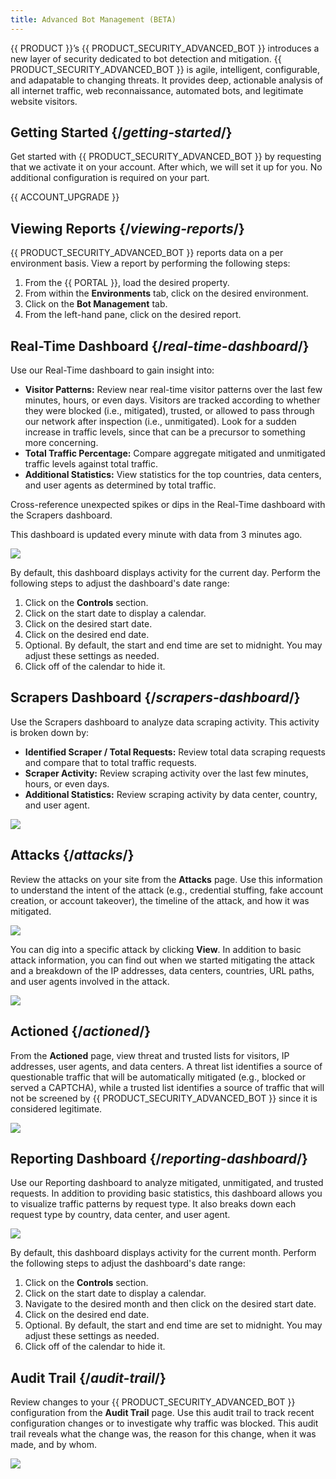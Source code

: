```yaml
---
title: Advanced Bot Management (BETA)
---
```


{{ PRODUCT }}’s {{ PRODUCT_SECURITY_ADVANCED_BOT }} introduces a new layer of security dedicated to bot
detection and mitigation. {{ PRODUCT_SECURITY_ADVANCED_BOT }} is agile, intelligent, configurable, and adapatable to changing threats. It provides deep, actionable analysis of
all internet traffic, web reconnaissance, automated bots, and legitimate website
visitors.

## Getting Started {/*getting-started*/}

Get started with {{ PRODUCT_SECURITY_ADVANCED_BOT }} by requesting that we activate it on your account. After which, we will set it up for you. No additional configuration is required on your part.

<Callout type="important">

  {{ ACCOUNT_UPGRADE }}

</Callout>

## Viewing Reports {/*viewing-reports*/}

{{ PRODUCT_SECURITY_ADVANCED_BOT }} reports data on a per environment basis. View a report by performing the following steps:

1.  From the {{ PORTAL }}, load the desired property.
2.  From within the **Environments** tab, click on the desired environment.
3.  Click on the **Bot Management** tab. 
4.  From the left-hand pane, click on the desired report.

## Real-Time Dashboard {/*real-time-dashboard*/}

Use our Real-Time dashboard to gain insight into:

-   **Visitor Patterns:** Review near real-time visitor patterns over the last few minutes, hours, or even days. Visitors are tracked according to whether they were blocked (i.e., mitigated), trusted, or allowed to pass through our network after inspection (i.e., unmitigated). Look for a sudden
increase in traffic levels, since that can be a precursor to something more concerning.
-   **Total Traffic Percentage:** Compare aggregate mitigated and unmitigated traffic levels against total traffic.
-   **Additional Statistics:** View statistics for the top countries, data centers, and user agents as determined by total traffic.

<Callout type="tip">

  Cross-reference unexpected spikes or dips in the Real-Time dashboard with the Scrapers dashboard.

</Callout>

<Callout type="info">

  This dashboard is updated every minute with data from 3 minutes ago.

</Callout>

![](/images/advanced-bot-management/real-time-dashboard.png)

By default, this dashboard displays activity for the current day. Perform the following steps to adjust the dashboard's date range:

1.  Click on the **Controls** section.
2.  Click on the start date to display a calendar.
3.  Click on the desired start date. 
4.  Click on the desired end date.
5.  Optional. By default, the start and end time are set to midnight. You may adjust these settings as needed. 
6.  Click off of the calendar to hide it.

## Scrapers Dashboard {/*scrapers-dashboard*/}

Use the Scrapers dashboard to analyze data scraping activity. This activity is broken down by:

-   **Identified Scraper / Total Requests:** Review total data scraping requests and compare that to total traffic requests.
-   **Scraper Activity:** Review scraping activity over the last few minutes, hours, or even days.
-   **Additional Statistics:** Review scraping activity by data center, country, and user agent.

![](/images/advanced-bot-management/scrapers.png)

## Attacks {/*attacks*/}

Review the attacks on your site from the **Attacks** page. Use this information to understand the intent of the attack (e.g., credential stuffing, fake account creation, or account takeover), the timeline of the attack, and how it was mitigated.

![](/images/advanced-bot-management/attacks.png)

You can dig into a specific attack by clicking **View**. In addition to basic attack information, you can find out when we started mitigating the attack and a breakdown of the IP addresses, data centers, countries, URL paths, and user agents involved in the attack.

![](/images/advanced-bot-management/attack-details.png)

## Actioned {/*actioned*/}

From the **Actioned** page, view threat and trusted lists for visitors, IP addresses, user agents, and data centers. A threat list identifies a source of questionable traffic that will be automatically mitigated (e.g., blocked or served a CAPTCHA), while a trusted list identifies a source of traffic that will not be screened by {{ PRODUCT_SECURITY_ADVANCED_BOT }} since it is considered legitimate.

![](/images/advanced-bot-management/actioned.png)

## Reporting Dashboard {/*reporting-dashboard*/}

Use our Reporting dashboard to analyze mitigated, unmitigated, and trusted requests. In addition to providing basic statistics, this dashboard allows you to visualize traffic patterns by request type. It also breaks down each request type by country, data center, and user agent. 

![](/images/advanced-bot-management/reporting.png)

By default, this dashboard displays activity for the current month. Perform the following steps to adjust the dashboard's date range:

1.  Click on the **Controls** section.
2.  Click on the start date to display a calendar.
3.  Navigate to the desired month and then click on the desired start date. 
4.  Click on the desired end date.
5.  Optional. By default, the start and end time are set to midnight. You may adjust these settings as needed. 
6.  Click off of the calendar to hide it.

## Audit Trail {/*audit-trail*/}

Review changes to your {{ PRODUCT_SECURITY_ADVANCED_BOT }} configuration from the **Audit Trail** page. Use this audit trail to track recent configuration changes or to investigate why traffic was blocked. This audit trail reveals what the change was, the reason for this change, when it was made, and by whom. 

![](/images/advanced-bot-management/audit-trail.png)
